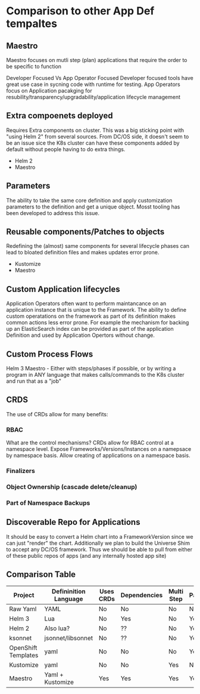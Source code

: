 # Comparison to other App Def tempaltes



##  Maestro

 Maestro focuses on mutli step (plan) applications that require the order to be specific to function



Developer Focused Vs App Operator Focused
Developer focused tools have great use case in sycning code with runtime for testing.  App Operators focus on Application pacakging for resubility/transparency/upgradability/application lifecycle management



## Extra compoenets deployed
Requires Extra components on cluster.  This was a big sticking point with "using Helm 2" from several sources.  From DC/OS side, it doesn't seem to be an issue sice the K8s cluster can have these components added by default without people having to do extra things.  


* Helm 2
* Maestro



## Parameters
The ability to take the same core definition and apply customization parameters to the definition and get a unique object.  Mosst tooling has been developed to address this issue.


## Reusable components/Patches to objects


Redefining the (almost) same components for several lifecycle phases can lead to bloated definition files and makes updates error prone.  

* Kustomize
* Maestro


## Custom Application lifecycles

Application Operators often want to perform maintancance on an application instance that is unique to the Framework.  The ability to define custom operatations on the framework as part of its definition makes common actions less error prone.  For example the mechanism for backing up an ElasticSearch index can be provided as part of the application Definition and used by Application Opertors without change.



## Custom Process Flows
Helm 3
Maestro - Either with steps/phases if possible, or by writing a program in ANY language that makes calls/commands to the K8s cluster and run that as a "job"


## CRDS
 The use of CRDs allow for many benefits:

### RBAC
What are the control mechanisms?  CRDs allow for RBAC control at a namespace level.  Expose Frameworks/Versions/Instances on a namepsace by namespace basis.  Allow creating of applications on a namespace basis.

### Finalizers


### Object Ownership (cascade delete/cleanup)

### Part of Namespace Backups



## Discoverable Repo for Applications

It should be easy to convert a Helm chart into a FrameworkVersion since we can just "render" the chart.  Additionally we plan to build the Universe Shim to accept any DC/OS framework.  Thus we should be able to pull from either of these public repos of apps (and any internally hosted app site)


## Comparison Table




| Project | Defininition Language |Uses CRDs |  Dependencies | Multi Step |  Parameters |  Custom Lifecycles | Install Component| App Repo|
|---------|----|-------|-----------|--|-------------------|--------------|--| --|
|Raw Yaml |YAML| No | No | No | No | No| No | No|
|Helm 3 | Lua | No | Yes | No | Yes | Yes | CLI | Yes |
|Helm 2|  Also lua? |No | ?? | No | Yes | No | CLI + Tiller | Yes|
| ksonnet|  jsonnet/libsonnet | No | ?? | No | Yes | ?? | CLI| No |
| OpenShift Templates| yaml| No | No | No | Yes | No | Just Openshift....| No |
| Kustomize | yaml | No | No | Yes | No | No| CLI| No|
|Maestro| Yaml + Kustomize | Yes | Yes | Yes |Yes | Yes | Yes | Yes| 


